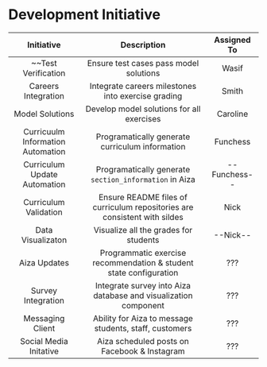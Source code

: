 # Development Initiative

| Initiative | Description | Assigned To |
|:----------:|:-----------:|:-----------:|
| ~~Test Verification | Ensure test cases pass model solutions | Wasif |~~
| Careers Integration | Integrate careers milestones into exercise grading | Smith |
| Model Solutions | Develop model solutions for all exercises | Caroline |
| Curricuulm Information Automation | Programatically generate curriculum information | Funchess |
| Curriculum Update Automation | Programatically generate `section_information` in Aiza | --Funchess-- |
| Curriculum Validation | Ensure README files of curriculum repositories are consistent with sildes | Nick |
| Data Visualizaton | Visualize all the grades for students | --Nick-- |
| Aiza Updates | Programmatic exercise recommendation & student state configuration | ??? |
| Survey Integration | Integrate survey into Aiza database and visualization component | ??? |
| Messaging Client | Ability for Aiza to message students, staff, customers | ??? |
| Social Media Initative | Aiza scheduled posts on Facebook & Instagram | ??? |
